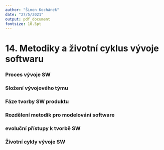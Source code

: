 ```yaml
---
author: "Šimon Kochánek"
date: "27/5/2021"
output: pdf_document
fontsize: 10.5pt
---
```


<style type="text/css">
  body{
    font-size: 10.5pt;
  }
</style>


# 14. Metodiky a životní cyklus vývoje softwaru

### Proces vývoje SW

### Složení vývojového týmu

### Fáze tvorby SW produktu

### Rozdělení metodik pro modelování software

### evoluční přístupy k tvorbě SW


### Životní cykly vývoje SW


